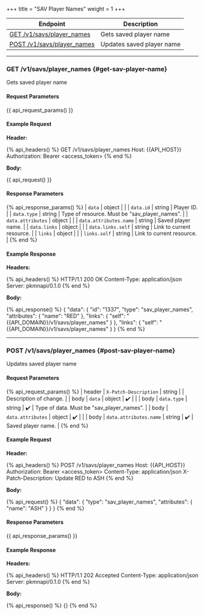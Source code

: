 +++
title = "SAV Player Names"
weight = 1
+++

| Endpoint                                            | Description               |
|-----------------------------------------------------|---------------------------|
| [GET /v1/savs/player_names](#get-sav-player-name)   | Gets saved player name    |
| [POST /v1/savs/player_names](#post-sav-player-name) | Updates saved player name |

---

### GET /v1/savs/player_names {#get-sav-player-name}

Gets saved player name

#### Request Parameters

{{ api_request_params() }}

#### Example Request

**Header:**

{% api_headers() %}
GET /v1/savs/player_names
Host: {{API_HOST}}
Authorization: Bearer <access_token>
{% end %}

**Body:**

{{ api_request() }}

#### Response Parameters

{% api_response_params() %}
| `data`                 | object |                                               |
| `data.id`              | string | Player ID.                                    |
| `data.type`            | string | Type of resource. Must be "sav_player_names". |
| `data.attributes`      | object |                                               |
| `data.attributes.name` | string | Saved player name.                            |
| `data.links`           | object |                                               |
| `data.links.self`      | string | Link to current resource.                     |
| `links`                | object |                                               |
| `links.self`           | string | Link to current resource.                     |
{% end %}

#### Example Response

**Headers:**

{% api_headers() %}
HTTP/1.1 200 OK
Content-Type: application/json
Server: pkmnapi/0.1.0
{% end %}

**Body:**

{% api_response() %}
{
    "data": {
        "id": "1337",
        "type": "sav_player_names",
        "attributes": {
            "name": "RED"
        },
        "links": {
            "self": "{{API_DOMAIN}}/v1/savs/player_names"
        }
    },
    "links": {
        "self": "{{API_DOMAIN}}/v1/savs/player_names"
    }
}
{% end %}

---

### POST /v1/savs/player_names {#post-sav-player-name}

Updates saved player name

#### Request Parameters

{% api_request_params() %}
| header | `X-Patch-Description`  | string |   | Description of change.                    |
| body   | `data`                 | object | ✔️ |                                           |
| body   | `data.type`            | string | ✔️ | Type of data. Must be "sav_player_names". |
| body   | `data.attributes`      | object | ✔️ |                                           |
| body   | `data.attributes.name` | string | ✔️ | Saved player name.                        |
{% end %}

#### Example Request

**Header:**

{% api_headers() %}
POST /v1/savs/player_names
Host: {{API_HOST}}
Authorization: Bearer <access_token>
Content-Type: application/json
X-Patch-Description: Update RED to ASH
{% end %}

**Body:**

{% api_request() %}
{
    "data": {
        "type": "sav_player_names",
        "attributes": {
            "name": "ASH"
        }
    }
}
{% end %}

#### Response Parameters

{{ api_response_params() }}

#### Example Response

**Headers:**

{% api_headers() %}
HTTP/1.1 202 Accepted
Content-Type: application/json
Server: pkmnapi/0.1.0
{% end %}

**Body:**

{% api_response() %}
{}
{% end %}
